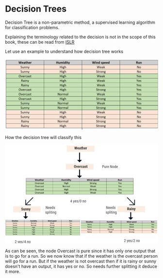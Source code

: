 # Decision Trees

Decision Tree is a non-parametric method, a supervised learning algorithm for classification problems.

Explaining the terminology related to the decision is not in the scope of this book, these can be read from [ISLR](http://faculty.marshall.usc.edu/gareth-james/ISL/)

Let use an example to understand how decision tree works

![](../.gitbook/assets/image%20%2817%29.png)

 How the decision tree will classify this

![Tree](../.gitbook/assets/screenshot-278-.png)

As can be seen, the node Overcast is pure since it has only one output that is to go for a run. So we now know that if the weather is the overcast person will go for a run. But if the weather is not overcast then if it is rainy or sunny doesn't have an output, it has yes or no. So needs further splitting it deduce it more.

